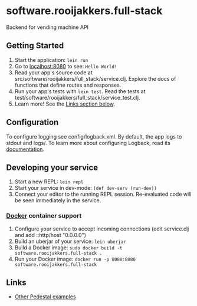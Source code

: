 # software.rooijakkers.full-stack

Backend for vending machine API

## Getting Started

1. Start the application: `lein run`
2. Go to [localhost:8080](http://localhost:8080/) to see: `Hello World!`
3. Read your app's source code at src/software/rooijakkers/full_stack/service.clj. Explore the docs of functions
   that define routes and responses.
4. Run your app's tests with `lein test`. Read the tests at test/software/rooijakkers/full_stack/service_test.clj.
5. Learn more! See the [Links section below](#links).

## Configuration

To configure logging see config/logback.xml. By default, the app logs to stdout and logs/.
To learn more about configuring Logback, read its [documentation](http://logback.qos.ch/documentation.html).

## Developing your service

1. Start a new REPL: `lein repl`
2. Start your service in dev-mode: `(def dev-serv (run-dev))`
3. Connect your editor to the running REPL session.
   Re-evaluated code will be seen immediately in the service.

### [Docker](https://www.docker.com/) container support

1. Configure your service to accept incoming connections (edit service.clj and add  ::http/host "0.0.0.0")
2. Build an uberjar of your service: `lein uberjar`
3. Build a Docker image: `sudo docker build -t software.rooijakkers.full-stack .`
4. Run your Docker image: `docker run -p 8080:8080 software.rooijakkers.full-stack`

## Links
* [Other Pedestal examples](http://pedestal.io/samples)
